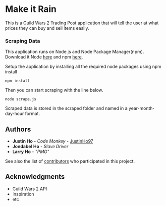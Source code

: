 # Make it Rain

This is a Guild Wars 2 Trading Post application that will tell the user at what prices they can buy and sell items easily.

### Scraping Data

This application runs on Node.js and Node Package Manager(npm). Download it Node [here](https://nodejs.org/en/) and npm [here](https://docs.npmjs.com/getting-started/installing-node).

Setup the application by installing all the required node packages using npm install

```
npm install
```

Then you can start scraping with the line below.

```
node scrape.js
```

Scraped data is stored in the scraped folder and named in a year-month-day-hour format.

## Authors

* **Justin Ho** - *Code Monkey* - [JustinHo97](https://github.com/JustinHo97)
* **Jondabel Ho** - *Slave Driver*
* **Larry Ho** - *"PMO"*

See also the list of [contributors](https://github.com/your/project/contributors) who participated in this project.

## Acknowledgments

* Guild Wars 2 API
* Inspiration
* etc
